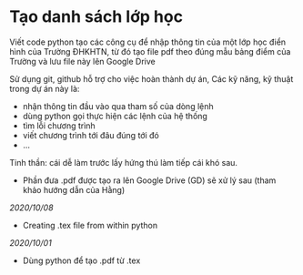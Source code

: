 # Tạo danh sách lớp học

Viết code python tạo các công cụ để nhập thông tin của một lớp học điển hình của Trường ĐHKHTN, từ đó tạo file pdf theo đúng mẫu bảng điểm của Trường và lưu file này lên Google Drive

Sử dụng git, github hỗ trợ cho việc hoàn thành dự án,
Các kỹ năng, kỹ thuật trong dự án này là:
* nhận  thông tin đầu vào qua tham số của dòng lệnh
* dùng python gọi thực hiện các lệnh của hệ thống
* tìm lỗi chương trình
* viết chương trình tới đâu đúng tới đó
* ...

Tinh thần: cái dễ làm trước lấy hứng thú làm tiếp cái khó sau.

- Phần đưa .pdf được tạo ra lên Google Drive (GD) sẽ xử lý sau (tham khảo hướng dẫn của Hằng)

*2020/10/08*
- Creating .tex file from within python 

*2020/10/01*
- Dùng python để tạo .pdf từ .tex 

